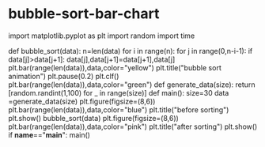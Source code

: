# bubble-sort-bar-chart
import matplotlib.pyplot as plt
import random 
import time

def bubble_sort(data):
    n=len(data)
    for i in range(n):
        for j in range(0,n-i-1):
            if data[j]>data[j+1]:
                data[j],data[j+1]=data[j+1],data[j]
                plt.bar(range(len(data)),data,color="yellow")
                plt.title("bubble sort animation")
                plt.pause(0.2)
                plt.clf() 
                plt.bar(range(len(data)),data,color="green")
def generate_data(size):
    return [random.randint(1,100) for _ in range(size)]
def main():
    size=30
    data =generate_data(size)
    plt.figure(figsize=(8,6))
    plt.bar(range(len(data)),data,color="blue")
    plt.title("before sorting")
    plt.show()
    bubble_sort(data)
    plt.figure(figsize=(8,6))
    plt.bar(range(len(data)),data,color="pink")
    plt.title("after sorting")
    plt.show()
if __name__=="__main__":
    main()
